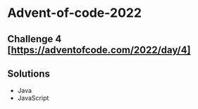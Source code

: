# Advent-of-code-2022

## Challenge 4 [https://adventofcode.com/2022/day/4]

## Solutions

- Java
- JavaScript
